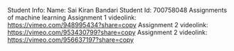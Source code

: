 Student Info: Name: Sai Kiran Bandari
Student Id: 700758048
Assignments of machine learning
Assignment 1 videolink: https://vimeo.com/948995434?share=copy
Assignment 2 videolink: https://vimeo.com/953430799?share=copy
Assignment 2 videolink: https://vimeo.com/956637197?share=copy
